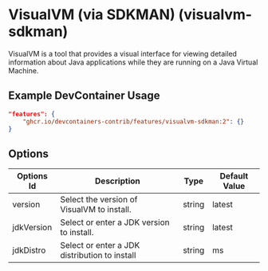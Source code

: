 
# VisualVM (via SDKMAN) (visualvm-sdkman)

VisualVM is a tool that provides a visual interface for viewing detailed
information about Java applications while they are running on a Java Virtual
Machine.

## Example DevContainer Usage

```json
"features": {
    "ghcr.io/devcontainers-contrib/features/visualvm-sdkman:2": {}
}
```

## Options

| Options Id | Description | Type | Default Value |
|-----|-----|-----|-----|
| version | Select the version of VisualVM to install. | string | latest |
| jdkVersion | Select or enter a JDK version to install. | string | latest |
| jdkDistro | Select or enter a JDK distribution to install | string | ms |


